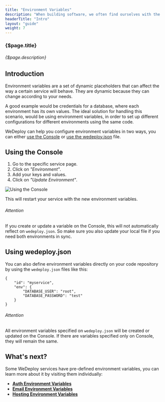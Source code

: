```yaml
---
title: "Environment Variables"
description: "When building software, we often find ourselves with the need of having different information depending if our code is running locally or in production. Instead of having to hard-code those values, we can take advantage of environment variables."
headerTitle: "Intro"
layout: "guide"
weight: 7
---
```


### {$page.title}

###### {$page.description}

<article id="1">

## Introduction

Environment variables are a set of dynamic placeholders that can affect the way a certain service will behave. They are dynamic because they can change according to your needs.

A good example would be credentials for a database, where each environment has its own values. The ideal solution for handling this scenario, would be using environment variables, in order to set up different configurations for different environments using the same code.

WeDeploy can help you configure environment variables in two ways, you can either [use the Console](#2) or [use the wedeploy.json](#3) file.

</article>

<article id="2">

## Using the Console

1) Go to the specific service page.
2) Click on *"Environment"*.
3) Add your keys and values.
4) Click on *"Update Environment"*.

![Using the Console](/images/docs/intro/environment-variables.png)

This will restart your service with the new environment variables.

<aside>

###### <span class="icon-16-alert"></span> Attention

If you create or update a variable on the Console, this will not automatically reflect on `wedeploy.json`. So make sure you also update your local file if you need both environments in sync.

</aside>

</article>

<article id="3">

## Using wedeploy.json

You can also define environment variables directly on your code repository by using the `wedeploy.json` files like this:

```application/json
{
	"id": "myservice",
	"env": {
		"DATABASE_USER": "root",
		"DATABASE_PASSWORD": "test"
	}
}
```

<aside>

###### <span class="icon-16-alert"></span> Attention

All environment variables specified on `wedeploy.json` will be created or updated on the Console. If there are variables specified only on Console, they will remain the same.

</aside>

</article>

## What's next?

Some WeDeploy services have pre-defined environment variables, you can learn more about it by visiting them individually:

* [**Auth Environment Variables**](/docs/auth/environment-variables/)
* [**Email Environment Variables**](/docs/email/environment-variables/)
* [**Hosting Environment Variables**](/docs/hosting/environment-variables/)
